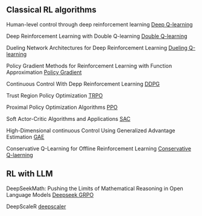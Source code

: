 ## Classical RL algorithms

Human-level control through deep reinforcement learning [Deep Q-learning](https://storage.googleapis.com/deepmind-media/dqn/DQNNaturePaper.pdf)

Deep Reinforcement Learning with Double Q-learning [Double Q-learning](https://arxiv.org/pdf/1509.06461)

Dueling Network Architectures for Deep Reinforcement Learning [Dueling Q-learning](https://arxiv.org/pdf/1511.06581)

Policy Gradient Methods for Reinforcement Learning with Function Approximation [Policy Gradient](https://proceedings.neurips.cc/paper_files/paper/1999/file/464d828b85b0bed98e80ade0a5c43b0f-Paper.pdf)

Continuous Control With Depp Reinforcement Learning [DDPG](https://arxiv.org/pdf/1509.02971)

Trust Region Policy Optimization [TRPO](https://arxiv.org/pdf/1502.05477)

Proximal Policy Optimization Algorithms [PPO](https://arxiv.org/pdf/1707.06347)

Soft Actor-Critic Algorithms and Applications [SAC](https://arxiv.org/pdf/1812.05905)

High-Dimensional continuous Control Using Generalized Advantage Estimation [GAE](https://arxiv.org/pdf/1506.02438)

Conservative Q-Learning for Offline Reinforcement Learning [Conservative Q-laerning](https://arxiv.org/pdf/2006.04779)



## RL with LLM

DeepSeekMath: Pushing the Limits of Mathematical Reasoning in Open Language Models [Deepseek GRPO](https://arxiv.org/pdf/2402.03300)

DeepScaleR [deepscaler](https://pretty-radio-b75.notion.site/DeepScaleR-Surpassing-O1-Preview-with-a-1-5B-Model-by-Scaling-RL-19681902c1468005bed8ca303013a4e2)

